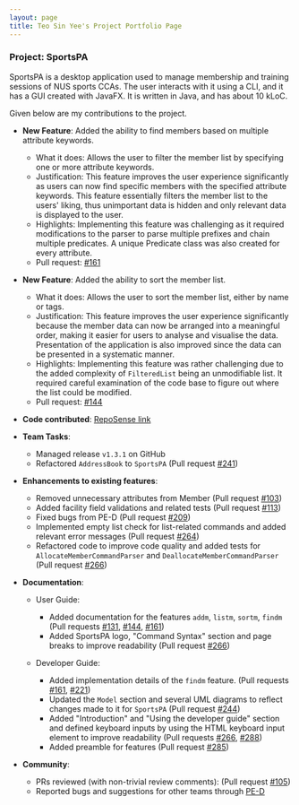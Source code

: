 ```yaml
---
layout: page
title: Teo Sin Yee's Project Portfolio Page
---
```


### Project: SportsPA

SportsPA is a desktop application used to manage membership and training sessions of NUS sports CCAs.
The user interacts with it using a CLI, and it has a GUI created with JavaFX. It is written in Java, and has about 10 kLoC.

Given below are my contributions to the project.

* **New Feature**: Added the ability to find members based on multiple attribute keywords.
    * What it does: Allows the user to filter the member list by specifying one or more attribute keywords.
    * Justification: This feature improves the user experience significantly as users can now find specific members with the specified attribute keywords. This feature essentially filters the member list to the users' liking, thus unimportant data is hidden and only relevant data is displayed to the user.
    * Highlights: Implementing this feature was challenging as it required modifications to the parser to parse multiple prefixes and chain multiple predicates. A unique Predicate class was also created for every attribute.
    * Pull request: [\#161](https://github.com/AY2122S1-CS2103T-W12-1/tp/pull/161)
* **New Feature**: Added the ability to sort the member list.
    * What it does: Allows the user to sort the member list, either by name or tags.
    * Justification: This feature improves the user experience significantly because the member data can now be arranged into a meaningful order, making it easier for users to analyse and visualise the data. Presentation of the application is also improved since the data can be presented in a systematic manner.
    * Highlights: Implementing this feature was rather challenging due to the added complexity of `FilteredList` being an unmodifiable list. It required careful examination of the code base to figure out where the list could be modified.
    * Pull request: [\#144](https://github.com/AY2122S1-CS2103T-W12-1/tp/pull/144)
  
* **Code contributed**: [RepoSense link](https://nus-cs2103-ay2122s1.github.io/tp-dashboard/?search=sinyee&sort=groupTitle&sortWithin=title&timeframe=commit&mergegroup=&groupSelect=groupByRepos&breakdown=true&checkedFileTypes=docs~functional-code~test-code~other&since=2021-09-17&tabOpen=true&tabType=zoom&zA=tsinyee&zR=AY2122S1-CS2103T-W12-1%2Ftp%5Bmaster%5D&zACS=221.19108280254778&zS=2021-09-17&zFS=w12&zU=2021-11-05&zMG=false&zFTF=commit&zFGS=groupByRepos&zFR=false)

* **Team Tasks**:
    * Managed release `v1.3.1` on GitHub
    * Refactored `AddressBook` to `SportsPA` (Pull request [\#241](https://github.com/AY2122S1-CS2103T-W12-1/tp/pull/241))

* **Enhancements to existing features**:
    * Removed unnecessary attributes from Member (Pull request [\#103](https://github.com/AY2122S1-CS2103T-W12-1/tp/pull/103))
    * Added facility field validations and related tests (Pull request [\#113](https://github.com/AY2122S1-CS2103T-W12-1/tp/pull/113))
    * Fixed bugs from PE-D (Pull request [\#209](https://github.com/AY2122S1-CS2103T-W12-1/tp/pull/209))
    * Implemented empty list check for list-related commands and added relevant error messages (Pull request [\#264](https://github.com/AY2122S1-CS2103T-W12-1/tp/pull/264))
    * Refactored code to improve code quality and added tests for `AllocateMemberCommandParser` and `DeallocateMemberCommandParser` (Pull request [\#266](https://github.com/AY2122S1-CS2103T-W12-1/tp/pull/266))

* **Documentation**:
    * User Guide:
        * Added documentation for the features `addm`, `listm`, `sortm`, `findm` (Pull requests [\#131](https://github.com/AY2122S1-CS2103T-W12-1/tp/pull/131),
          [\#144](https://github.com/AY2122S1-CS2103T-W12-1/tp/pull/144), [\#161](https://github.com/AY2122S1-CS2103T-W12-1/tp/pull/161))
        * Added SportsPA logo, "Command Syntax" section and page breaks to improve readability (Pull request [\#266](https://github.com/AY2122S1-CS2103T-W12-1/tp/pull/266))
        
    * Developer Guide:
        * Added implementation details of the `findm` feature. (Pull requests [\#161](https://github.com/AY2122S1-CS2103T-W12-1/tp/pull/161), [\#221](https://github.com/AY2122S1-CS2103T-W12-1/tp/pull/221))
        * Updated the `Model` section and several UML diagrams to reflect changes made to it for `SportsPA` (Pull request [\#244](https://github.com/AY2122S1-CS2103T-W12-1/tp/pull/244))
        * Added "Introduction" and "Using the developer guide" section and defined keyboard inputs by using the HTML keyboard input element to improve readability (Pull requests [\#266](https://github.com/AY2122S1-CS2103T-W12-1/tp/pull/266), [\#288](https://github.com/AY2122S1-CS2103T-W12-1/tp/pull/288))
        * Added preamble for features (Pull request [\#285](https://github.com/AY2122S1-CS2103T-W12-1/tp/pull/285))

* **Community**:
    * PRs reviewed (with non-trivial review comments): (Pull request [\#105](https://github.com/AY2122S1-CS2103T-W12-1/tp/pull/105))
    * Reported bugs and suggestions for other teams through [PE-D](https://github.com/tsinyee/ped/issues)
